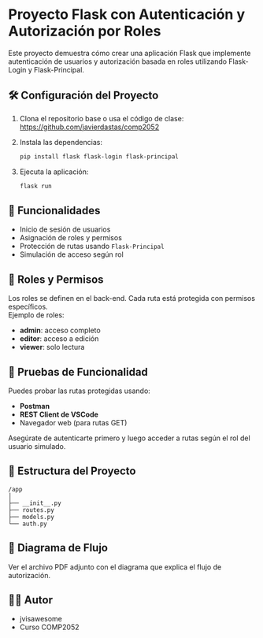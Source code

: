 
# Proyecto Flask con Autenticación y Autorización por Roles

Este proyecto demuestra cómo crear una aplicación Flask que implemente autenticación de usuarios y autorización basada en roles utilizando Flask-Login y Flask-Principal.

## 🛠️ Configuración del Proyecto

1. Clona el repositorio base o usa el código de clase:  
   https://github.com/javierdastas/comp2052

2. Instala las dependencias:
   ```bash
   pip install flask flask-login flask-principal
   ```

3. Ejecuta la aplicación:
   ```bash
   flask run
   ```

## 🔐 Funcionalidades

- Inicio de sesión de usuarios
- Asignación de roles y permisos
- Protección de rutas usando `Flask-Principal`
- Simulación de acceso según rol

## 🧩 Roles y Permisos

Los roles se definen en el back-end. Cada ruta está protegida con permisos específicos.  
Ejemplo de roles:
- **admin**: acceso completo
- **editor**: acceso a edición
- **viewer**: solo lectura

## 🧪 Pruebas de Funcionalidad

Puedes probar las rutas protegidas usando:

- **Postman**
- **REST Client de VSCode**
- Navegador web (para rutas GET)

Asegúrate de autenticarte primero y luego acceder a rutas según el rol del usuario simulado.

## 📂 Estructura del Proyecto

```
/app
│
├── __init__.py
├── routes.py
├── models.py
└── auth.py
```

## 📸 Diagrama de Flujo

Ver el archivo PDF adjunto con el diagrama que explica el flujo de autorización.

## 👨‍💻 Autor

- jvisawesome
- Curso COMP2052
